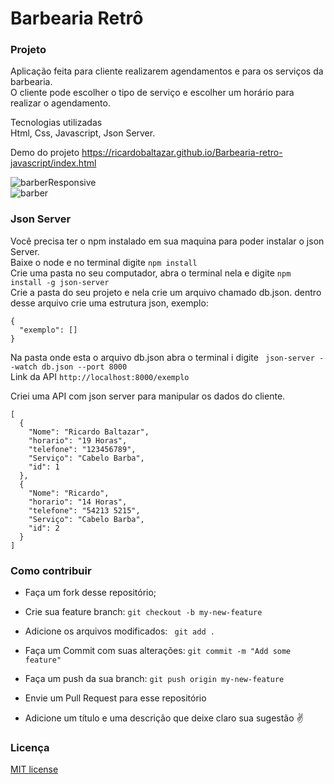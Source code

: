 # Barbearia Retrô  
  
### Projeto  
Aplicação feita para cliente realizarem agendamentos e para os serviços da barbearia.  
O cliente pode escolher o tipo de serviço e escolher um horário para realizar o agendamento.  
  
Tecnologias utilizadas  
Html, Css, Javascript, Json Server.  
  
Demo do projeto https://ricardobaltazar.github.io/Barbearia-retro-javascript/index.html  
  
![barberResponsive](https://user-images.githubusercontent.com/56805229/86974869-70f57b00-c14d-11ea-80da-311d09c88fd3.gif)  
![barber](https://user-images.githubusercontent.com/56805229/86974901-8074c400-c14d-11ea-981a-3469990fceed.gif)  
  
### Json Server  
Você precisa ter o npm instalado em sua maquina para poder instalar o json Server.  
Baixe o node e no terminal digite ```npm install```  
Crie uma pasta no seu computador, abra o terminal nela e digite ``` npm install -g json-server ```  
Crie a pasta do seu projeto e nela crie um arquivo chamado db.json. dentro desse arquivo crie uma estrutura json, exemplo:  
```
{
  "exemplo": []
}
```  
Na pasta onde esta o arquivo db.json abra o terminal i digite ``` json-server --watch db.json --port 8000```  
Link da API ```http://localhost:8000/exemplo```
  
Criei uma API com json server para manipular os dados do cliente. 
```  
[
  {
    "Nome": "Ricardo Baltazar",
    "horario": "19 Horas",
    "telefone": "123456789",
    "Serviço": "Cabelo Barba",
    "id": 1
  },
  {
    "Nome": "Ricardo",
    "horario": "14 Horas",
    "telefone": "54213 5215",
    "Serviço": "Cabelo Barba",
    "id": 2
  }
]  
```  

### Como contribuir  
  
* Faça um fork desse repositório;  
* Crie sua feature branch: ```git checkout -b my-new-feature```  
* Adicione os arquivos modificados: ``` git add .```  
* Faça um Commit com suas alterações: ```git commit -m "Add some feature"```  
* Faça um push da sua branch: ``` git push origin my-new-feature ```  
* Envie um Pull Request para esse repositório  
  
* Adicione um título e uma descrição que deixe claro sua sugestão :v:  
  
### Licença  
[MIT license](https://github.com/RicardoBaltazar/Barbearia-retro-javascript/blob/master/LICENSE)  
